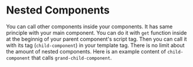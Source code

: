 # Nested Components

You can call other components inside your components. It has same principle with your main component. You can do it with `get` function inside at the beginnig of your parent component's script tag. Then you can call it with its tag (`child-component`) in your template tag. There is no limit about the amount of nested components. Here is an example content of `child-component` that calls `grand-child-component`.

<repl-component id="n7ns3fu6ogtptf2" donwload="true"></repl-component>